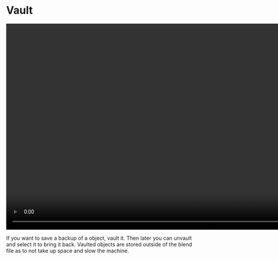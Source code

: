 <h1> Vault </h1>

<video controls autoplay loop muted style="width: 220%;">
  <source src="/gifs/vault.mp4" type="video/mp4">
</video>

<br>

If you want to save a backup of a object, vault it. Then later you can unvault and select it to bring it back.
Vaulted objects are stored outside of the blend file as to not take up space and slow the machine.
